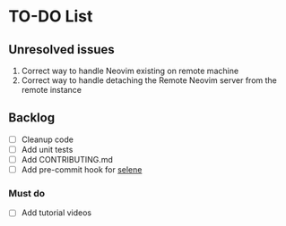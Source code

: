 # TO-DO List

## Unresolved issues

1. Correct way to handle Neovim existing on remote machine
2. Correct way to handle detaching the Remote Neovim server from the remote instance

## Backlog

- [ ] Cleanup code
- [ ] Add unit tests
- [ ] Add CONTRIBUTING.md
- [ ] Add pre-commit hook for [selene](https://github.com/Kampfkarren/selene/pull/541)

### Must do

- [ ] Add tutorial videos
